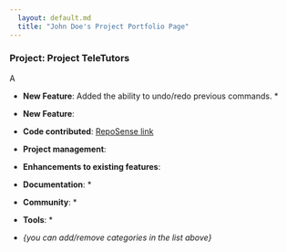 ```yaml
---
  layout: default.md
  title: "John Doe's Project Portfolio Page"
---
```


### Project: Project TeleTutors

A
* **New Feature**: Added the ability to undo/redo previous commands.
  * 

* **New Feature**: 

* **Code contributed**: [RepoSense link]()

* **Project management**:

* **Enhancements to existing features**:


* **Documentation**:
  * 

* **Community**:
  *
* **Tools**:
  *

* _{you can add/remove categories in the list above}_
